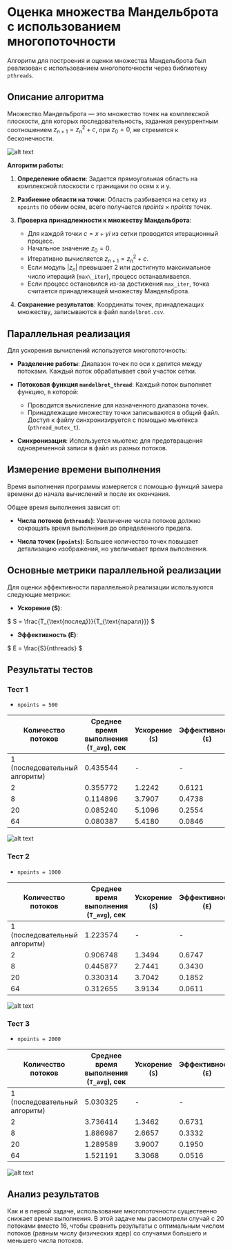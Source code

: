 # Оценка множества Мандельброта с использованием многопоточности

Алгоритм для построения и оценки множества Мандельброта был реализован с использованием многопоточности через библиотеку `pthreads`.

## Описание алгоритма

Множество Мандельброта — это множество точек на комплексной плоскости, для которых последовательность, заданная рекуррентным соотношением $z_{n+1} = z_n^2 + c$, при $z_0 = 0$, не стремится к бесконечности.

![alt text](output_mandelbrot.png)

**Алгоритм работы:**

1. **Определение области**: Задается прямоугольная область на комплексной плоскости с границами по осям x и y.

2. **Разбиение области на точки**: Область разбивается на сетку из `npoints` по обеим осям, всего получается $npoints \times npoints$ точек.

3. **Проверка принадлежности к множеству Мандельброта**:
   - Для каждой точки $c = x + yi$ из сетки проводится итерационный процесс.
   - Начальное значение $z_0 = 0$.
   - Итеративно вычисляется $z_{n+1} = z_n^2 + c$.
   - Если модуль $|z_n|$ превышает 2 или достигнуто максимальное число итераций (`max\_iter`), процесс останавливается.
   - Если процесс остановился из-за достижения `max_iter`, точка считается принадлежащей множеству Мандельброта.

4. **Сохранение результатов**: Координаты точек, принадлежащих множеству, записываются в файл `mandelbrot.csv`.

## Параллельная реализация

Для ускорения вычислений используется многопоточность:

- **Разделение работы**: Диапазон точек по оси x делится между потоками. Каждый поток обрабатывает свой участок сетки.

- **Потоковая функция `mandelbrot_thread`**: Каждый поток выполняет функцию, в которой:
  - Проводится вычисление для назначенного диапазона точек.
  - Принадлежащие множеству точки записываются в общий файл. Доступ к файлу синхронизируется с помощью мьютекса (`pthread_mutex_t`).

- **Синхронизация**: Используется мьютекс для предотвращения одновременной записи в файл из разных потоков.

## Измерение времени выполнения

Время выполнения программы измеряется с помощью функций замера времени до начала вычислений и после их окончания.

Общее время выполнения зависит от:

- **Числа потоков (`nthreads`)**: Увеличение числа потоков должно сокращать время выполнения до определенного предела.

- **Числа точек (`npoints`)**: Большее количество точек повышает детализацию изображения, но увеличивает время выполнения.

## Основные метрики параллельной реализации

Для оценки эффективности параллельной реализации используются следующие метрики:

- **Ускорение (S)**:

$`
S = \frac{T_{\text{послед}}}{T_{\text{паралл}}}
`$

- **Эффективность (E)**:

$`
E = \frac{S}{nthreads}
`$

## Результаты тестов

### Тест 1
* `npoints = 500`

| Количество потоков | Среднее время выполнения (`T_avg`), сек | Ускорение (`S`) | Эффективность (`E`) |
|--------------------|-----------------------------------------|-----------------|---------------------|
| 1 (последовательный алгоритм) | 0.435544 | -       | -       |
| 2  | 0.355772 | 1.2242 | 0.6121 |
| 8  | 0.114896 | 3.7907 | 0.4738 |
| 20 | 0.085240 | 5.1096 | 0.2554 |
| 64 | 0.080387 | 5.4180 | 0.0846 |

![alt text](benchmark_1.png)

### Тест 2
* `npoints = 1000`

| Количество потоков | Среднее время выполнения (`T_avg`), сек | Ускорение (`S`) | Эффективность (`E`) |
|--------------------|-----------------------------------------|-----------------|---------------------|
| 1 (последовательный алгоритм) | 1.223574 | -       | -       |
| 2  | 0.906748 | 1.3494 | 0.6747 |
| 8  | 0.445877 | 2.7441 | 0.3430 |
| 20 | 0.330314 | 3.7042 | 0.1852 |
| 64 | 0.312655 | 3.9134 | 0.0611 |

![alt text](benchmark_2.png)

### Тест 3
* `npoints = 2000`

| Количество потоков | Среднее время выполнения (`T_avg`), сек | Ускорение (`S`) | Эффективность (`E`) |
|--------------------|-----------------------------------------|-----------------|---------------------|
| 1 (последовательный алгоритм) | 5.030325 | -       | -       |
| 2  | 3.736414 | 1.3462 | 0.6731 |
| 8  | 1.886987 | 2.6657 | 0.3332 |
| 20 | 1.289589 | 3.9007 | 0.1950 |
| 64 | 1.521191 | 3.3068 | 0.0516 |

![alt text](benchmark_3.png)

## Анализ результатов

Как и в первой задаче, использование многопоточности существенно снижает время выполнения. В этой задаче мы рассмотрели случай с 20 потоками вместо 16, чтобы сравнить результаты с оптимальным числом потоков (равным числу физических ядер) со случаями большего и меньшего числа потоков.
